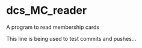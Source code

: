 # dcs_MC_reader
A program to read membership cards

This line is being used to test commits and pushes...
